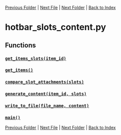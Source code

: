 [Previous Folder](../consumables.md) | [Next File](item_literature_titles.md) | [Next Folder](../core/cache.md) | [Back to Index](../../index.md)

# hotbar_slots_content.py

## Functions

### [`get_items_slots(item_id)`](https://github.com/Vaileasys/pz-wiki_parser/blob/main/scripts/article_content/hotbar_slots_content.py#L16)
### [`get_items()`](https://github.com/Vaileasys/pz-wiki_parser/blob/main/scripts/article_content/hotbar_slots_content.py#L26)
### [`compare_slot_attachments(slots)`](https://github.com/Vaileasys/pz-wiki_parser/blob/main/scripts/article_content/hotbar_slots_content.py#L37)
### [`generate_content(item_id, slots)`](https://github.com/Vaileasys/pz-wiki_parser/blob/main/scripts/article_content/hotbar_slots_content.py#L50)
### [`write_to_file(file_name, content)`](https://github.com/Vaileasys/pz-wiki_parser/blob/main/scripts/article_content/hotbar_slots_content.py#L92)
### [`main()`](https://github.com/Vaileasys/pz-wiki_parser/blob/main/scripts/article_content/hotbar_slots_content.py#L100)


[Previous Folder](../consumables.md) | [Next File](item_literature_titles.md) | [Next Folder](../core/cache.md) | [Back to Index](../../index.md)
